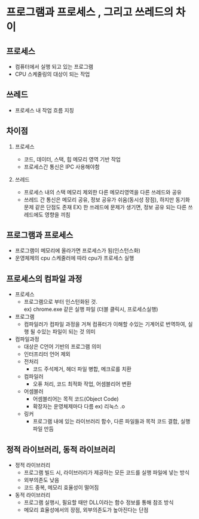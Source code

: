 # 프로그램과 프로세스 , 그리고 쓰레드의 차이

## 프로세스

- 컴퓨터에서 실행 되고 있는 프로그램
- CPU 스케줄링의 대상이 되는 작업

## 쓰레드

- 프로세스 내 작업 흐름 지칭

## 차이점

1. 프로세스
    - 코드, 데이터, 스택, 힙 메모리 영역 기반 작업
    - 프로세스간 통신은 IPC 사용해야함

2. 쓰레드
    - 프로세스 내의 스택 메모리 제외한 다른 메모리영역을 다른 쓰레드와 공유
    - 쓰레드 간 통신은 메모리 공유, 정보 공유가 쉬움(동시성 장점), 하지만 동기화 문제 같은 단점도 존재
      EX) 한 쓰레드에 문제가 생기면, 정보 공유 되는 다른 쓰레드에도 영향을 끼침

## 프로그램과 프로세스

- 프로그램이 메모리에 올라가면 프로세스가 됨(인스턴스화)
- 운영체제의 cpu 스케줄러에 따라 cpu가 프로세스 실행

## 프로세스의 컴파일 과정

- 프로세스
    - 프로그램으로 부터 인스턴화된 것.  
      ex) chrome.exe 같은 실행 파일 (더블 클릭시, 프로세스실행)
- 프로그램
    - 컴파일러가 컴파일 과정을 거쳐 컴퓨터가 이해할 수있는 기계어로 번역하여, 실행 될 수있는 파일이 되는 것 의미
- 컴파일과정
    - 대상은 C언어 기반의 프로그램 의미
    - 인터프리터 언어 제외
    - 전처리
      - 코드 주석제거, 헤더 파일 병합, 메크로를 치환
    - 컴파일러
      - 오퓨 처리, 코드 최적화 작업, 어셈블리어 변환
    - 어셈블러
      - 어셈블리어는 목적 코드(Object Code)
      - 확장자는 운영체제마다 다름
        ex) 리눅스 .o
    - 링커
      - 프로그램 내에 있는 라이브러리 함수, 다른 파일들과 목적 코드 결합, 실행 파일 만듬

## 정적 라이브러리, 동적 라이브러리

- 정적 라이브러리
    - 프로그램 빌드 시, 라이브러리가 제공하는 모든 코드를 실행 파일에 넣는 방식
    - 외부의존도 낮음
    - 코드 중복, 메모리 효율성이 떨어짐
- 동적 라이브러리
    - 프로그램 실행시, 필요할 때만 DLL이라는 함수 정보를 통해 참조 방식
    - 메모리 효율성에서의 장점, 외부의존도가 높아진다는 단점
